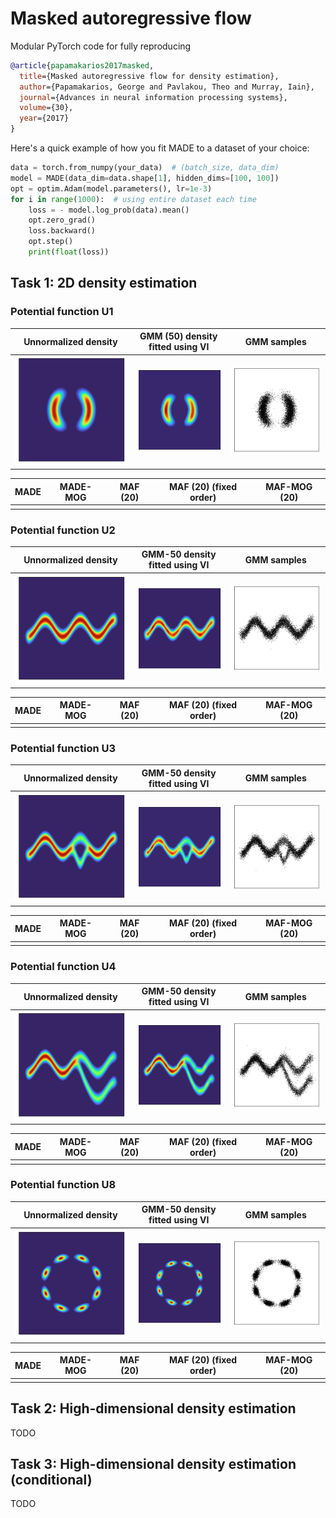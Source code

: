 # Masked autoregressive flow
Modular PyTorch code for fully reproducing

```bibtex
@article{papamakarios2017masked,
  title={Masked autoregressive flow for density estimation},
  author={Papamakarios, George and Pavlakou, Theo and Murray, Iain},
  journal={Advances in neural information processing systems},
  volume={30},
  year={2017}
}
```

Here's a quick example of how you fit MADE to a dataset of your choice:

```python
data = torch.from_numpy(your_data)  # (batch_size, data_dim)
model = MADE(data_dim=data.shape[1], hidden_dims=[100, 100])
opt = optim.Adam(model.parameters(), lr=1e-3)
for i in range(1000):  # using entire dataset each time
  	loss = - model.log_prob(data).mean()
    opt.zero_grad()
    loss.backward()
    opt.step()
    print(float(loss))
```

## Task 1: 2D density estimation

### Potential function U1

|             Unnormalized density              |      GMM (50) density fitted using VI      |                GMM samples                 |
| :-------------------------------------------: | :----------------------------------------: | :----------------------------------------: |
| <img src="maf/2d_data/U1_unnorm_density.png"> | <img src="maf/2d_data/U1_gmm_density.png"> | <img src="maf/2d_data/U1_gmm_samples.png"> |

| MADE | MADE-MOG | MAF (20) | MAF (20) (fixed order) | MAF-MOG (20) |
| :--: | :------: | :------: | :--------------------: | :----------: |
|      |          |          |                        |              |

### Potential function U2

|             Unnormalized density              |       GMM-50 density fitted using VI       |                GMM samples                 |
| :-------------------------------------------: | :----------------------------------------: | :----------------------------------------: |
| <img src="maf/2d_data/U2_unnorm_density.png"> | <img src="maf/2d_data/U2_gmm_density.png"> | <img src="maf/2d_data/U2_gmm_samples.png"> |

| MADE | MADE-MOG | MAF (20) | MAF (20) (fixed order) | MAF-MOG (20) |
| :--: | :------: | :------: | :--------------------: | :----------: |
|      |          |          |                        |              |

### Potential function U3

|             Unnormalized density              |       GMM-50 density fitted using VI       |                GMM samples                 |
| :-------------------------------------------: | :----------------------------------------: | :----------------------------------------: |
| <img src="maf/2d_data/U3_unnorm_density.png"> | <img src="maf/2d_data/U3_gmm_density.png"> | <img src="maf/2d_data/U3_gmm_samples.png"> |

| MADE | MADE-MOG | MAF (20) | MAF (20) (fixed order) | MAF-MOG (20) |
| :--: | :------: | :------: | :--------------------: | :----------: |
|      |          |          |                        |              |

### Potential function U4

|             Unnormalized density              |       GMM-50 density fitted using VI       |                GMM samples                 |
| :-------------------------------------------: | :----------------------------------------: | :----------------------------------------: |
| <img src="maf/2d_data/U4_unnorm_density.png"> | <img src="maf/2d_data/U4_gmm_density.png"> | <img src="maf/2d_data/U4_gmm_samples.png"> |

| MADE | MADE-MOG | MAF (20) | MAF (20) (fixed order) | MAF-MOG (20) |
| :--: | :------: | :------: | :--------------------: | :----------: |
|      |          |          |                        |              |

### Potential function U8

|             Unnormalized density              |       GMM-50 density fitted using VI       |                GMM samples                 |
| :-------------------------------------------: | :----------------------------------------: | :----------------------------------------: |
| <img src="maf/2d_data/U8_unnorm_density.png"> | <img src="maf/2d_data/U8_gmm_density.png"> | <img src="maf/2d_data/U8_gmm_samples.png"> |

| MADE | MADE-MOG | MAF (20) | MAF (20) (fixed order) | MAF-MOG (20) |
| :--: | :------: | :------: | :--------------------: | :----------: |
|      |          |          |                        |              |

## Task 2: High-dimensional density estimation

TODO

## Task 3: High-dimensional density estimation (conditional)

TODO
